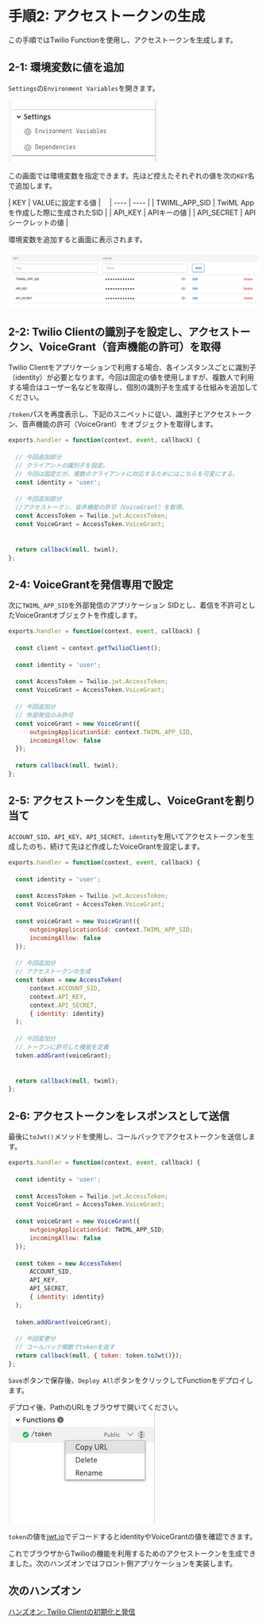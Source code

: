 #  手順2: アクセストークンの生成 

この手順ではTwilio Functionを使用し、アクセストークンを生成します。

## 2-1: 環境変数に値を追加

`Settings`の`Environment Variables`を開きます。

![Twilio Functions - Open Environment Variables](../assets/03-Functions-Open-Environment-Variables.png)

この画面では環境変数を指定できます。先ほど控えたそれぞれの値を次の`KEY`名で追加します。

|  KEY  |  VALUEに設定する値  |　
| ---- | ---- |
|  TWIML_APP_SID  |  TwiML Appを作成した際に生成されたSID  |
|  API_KEY  |  APIキーの値  |
|  API_SECRET  |  APIシークレットの値  |

環境変数を追加すると画面に表示されます。

![Twilio Functions - Set Environment Variables](../assets/03-Functions-Set-Environment-Variables.png)

## 2-2: Twilio Clientの識別子を設定し、アクセストークン、VoiceGrant（音声機能の許可）を取得

Twilio Clientをアプリケーションで利用する場合、各インスタンスごとに識別子（identity）が必要となります。今回は固定の値を使用しますが、複数人で利用する場合はユーザー名などを取得し、個別の識別子を生成する仕組みを追加してください。

`/token`パスを再度表示し、下記のスニペットに従い、識別子とアクセストークン、音声機能の許可（VoiceGrant）をオブジェクトを取得します。

```js
exports.handler = function(context, event, callback) {

  // 今回追加部分
  // クライアントの識別子を設定。
  // 今回は固定だが、複数のクライアントに対応するためにはこちらを可変にする。
  const identity = 'user';
  
  // 今回追加部分
  //アクセストークン、音声機能の許可（VoiceGrant）を取得。
  const AccessToken = Twilio.jwt.AccessToken;
  const VoiceGrant = AccessToken.VoiceGrant;

  
  return callback(null, twiml);
};
```

## 2-4: VoiceGrantを発信専用で設定

次に`TWIML_APP_SID`を外部発信のアプリケーション SIDとし、着信を不許可としたVoiceGrantオブジェクトを作成します。

```js
exports.handler = function(context, event, callback) {

  const client = context.getTwilioClient();

  const identity = 'user';
  
  const AccessToken = Twilio.jwt.AccessToken;
  const VoiceGrant = AccessToken.VoiceGrant;

  // 今回追加分 
  // 外部発信のみ許可
  const voiceGrant = new VoiceGrant({
      outgoingApplicationSid: context.TWIML_APP_SID,
      incomingAllow: false
  });
  
  return callback(null, twiml);
};
```

## 2-5: アクセストークンを生成し、VoiceGrantを割り当て

`ACCOUNT_SID`、`API_KEY`、`API_SECRET`、`identity`を用いてアクセストークンを生成したのち、続けて先ほど作成したVoiceGrantを設定します。

```js
exports.handler = function(context, event, callback) {

  const identity = 'user';
  
  const AccessToken = Twilio.jwt.AccessToken;
  const VoiceGrant = AccessToken.VoiceGrant;

  const voiceGrant = new VoiceGrant({
      outgoingApplicationSid: context.TWIML_APP_SID;
      incomingAllow: false
  });

  // 今回追加分 
  // アクセストークンの生成
  const token = new AccessToken(
      context.ACCOUNT_SID,
      context.API_KEY,
      context.API_SECRET,
      { identity: identity}
  );

  // 今回追加分 
  // トークンに許可した機能を定義
  token.addGrant(voiceGrant);

  
  return callback(null, twiml);
};
```

## 2-6: アクセストークンをレスポンスとして送信

最後に`toJwt()`メソッドを使用し、コールバックでアクセストークンを送信します。

```js
exports.handler = function(context, event, callback) {

  const identity = 'user';
  
  const AccessToken = Twilio.jwt.AccessToken;
  const VoiceGrant = AccessToken.VoiceGrant;

  const voiceGrant = new VoiceGrant({
      outgoingApplicationSid: TWIML_APP_SID;
      incomingAllow: false
  });

  const token = new AccessToken(
      ACCOUNT_SID,
      API_KEY,
      API_SECRET,
      { identity: identity}
  );

  token.addGrant(voiceGrant);

  // 今回変更分
  // コールバック関数でtokenを返す
  return callback(null, { token: token.toJwt()});
};
```

`Save`ボタンで保存後、`Deploy All`ボタンをクリックしてFunctionをデプロイします。

デプロイ後、PathのURLをブラウザで開いてください。
![Twilio Functions - Copy URL](../assets/03-Functions-Path-Url.png)

`token`の値を[jwt.io](https://jwt.io/)でデコードするとidentityやVoiceGrantの値を確認できます。

これでブラウザからTwilioの機能を利用するためのアクセストークンを生成できました。次のハンズオンではフロント側アプリケーションを実装します。

## 次のハンズオン

[ハンズオン: Twilio Clientの初期化と発信](../04-Client-Outbound-Calls/00-Overview.md)